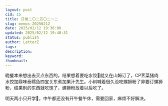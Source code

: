 ```yaml
---
layout: post
cid: 15
title: 日常二〇二五〇二一二
slug: memos-20250212
date: 2025/02/12 19:36:00
updated: 2025/02/12 19:40:31
status: publish
author: LetterZ
tags: 
description: 
keyword: 
thumbnail: 
---
```



晚餐本来想出去买点东西的，结果想着要吃水饺🥟就又在山姆订了，CP荠菜猪肉水饺加鼎味泰鳕鱼四宝关东煮加果汁先生。小树喊着很久没吃螺狮粉了非要订螺狮粉，结果别的东西就吃饱了，螺狮粉放着以后吃了。

明天两小只开学🏫，中午都还没有开午餐午休，需要回家，麻烦不好解决。